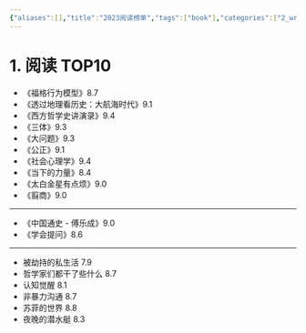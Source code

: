 ```yaml
---
{"aliases":[],"title":"2023阅读榜单","tags":["book"],"categories":["2_write","4_阅读笔记"],"abbrlink":"a917f26b","date":"2023-12-26T00:00:01+08:00","dg-publish":true,"date_modify":"2025-06-07T22:55:16+08:00","permalink":"/__Publish__/04_阅读/2023阅读榜单/","dgPassFrontmatter":true,"created":"2023-12-26T00:00:01+08:00","updated":"2025-06-07T22:55:16+08:00"}
---
```



# 1. 阅读 TOP10

- 《福格行为模型》8.7
- 《透过地理看历史：大航海时代》9.1
- 《西方哲学史讲演录》9.4
- 《三体》9.3
- 《大问题》9.3
- 《公正》9.1
- 《社会心理学》9.4
- 《当下的力量》8.4
- 《太白金星有点烦》9.0
- 《翦商》9.0

---

- 《中国通史 - 傅乐成》9.0
- 《学会提问》8.6

---

- 被劫持的私生活 7.9
- 哲学家们都干了些什么 8.7
- 认知觉醒 8.1
- 非暴力沟通 8.7
- 苏菲的世界 8.8
- 夜晚的潜水艇 8.3
